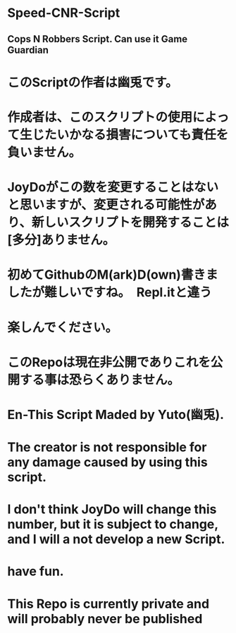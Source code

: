 # Speed-CNR-Script
Cops N Robbers Script. Can use it Game Guardian
--
# このScriptの作者は幽兎です。
# 作成者は、このスクリプトの使用によって生じたいかなる損害についても責任を負いません。
# JoyDoがこの数を変更することはないと思いますが、変更される可能性があり、新しいスクリプトを開発することは[多分]ありません。
# 初めてGithubのM(ark)D(own)書きましたが難しいですね。　Repl.itと違う
# 楽しんでください。
# このRepoは現在非公開でありこれを公開する事は恐らくありません。
# En-This Script Maded by Yuto(幽兎).
# The creator is not responsible for any damage caused by using this script.
# I don't think JoyDo will change this number, but it is subject to change, and I will a not develop a new Script.
# have fun.
# This Repo is currently private and will probably never be published
